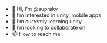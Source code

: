 - 👋 Hi, I’m @supraky
- 👀 I’m interested in unity, mobile apps
- 🌱 I’m currently learning unity
- 💞️ I’m looking to collaborate on 
- 📫 How to reach me 

<!---
supraky/supraky is a ✨ special ✨ repository because its `README.md` (this file) appears on your GitHub profile.
You can click the Preview link to take a look at your changes.
--->
